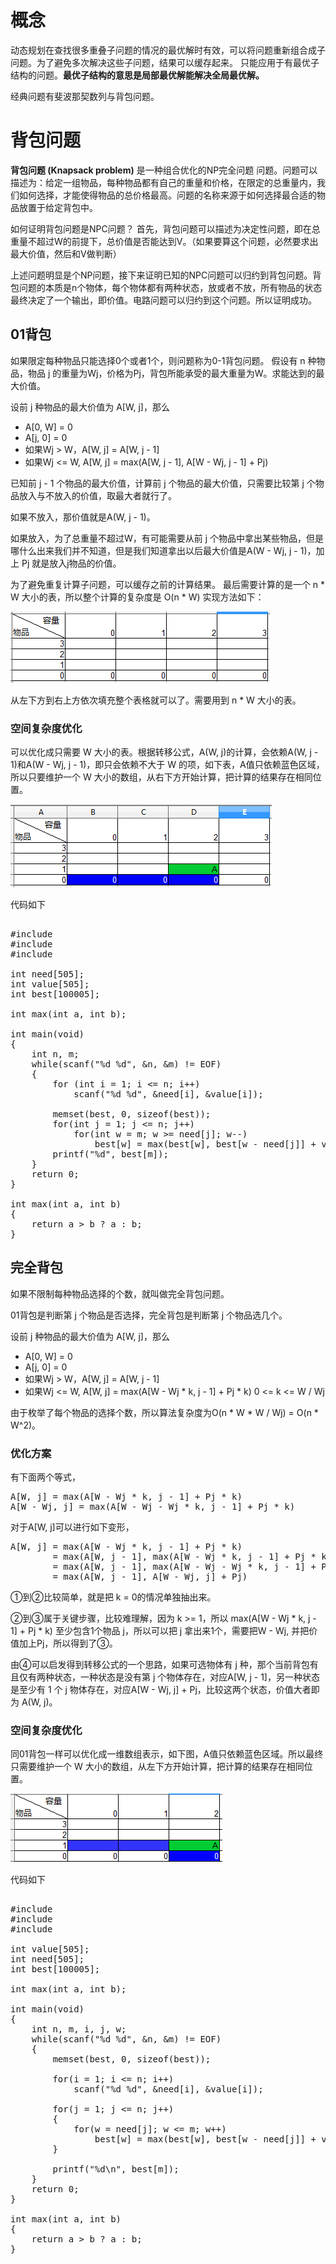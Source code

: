 # 概念

动态规划在查找很多重叠子问题的情况的最优解时有效，可以将问题重新组合成子问题。为了避免多次解决这些子问题，结果可以缓存起来。
只能应用于有最优子结构的问题。**最优子结构的意思是局部最优解能解决全局最优解。**

经典问题有斐波那契数列与背包问题。

# 背包问题
**背包问题 (Knapsack problem)** 是一种组合优化的NP完全问题
问题。问题可以描述为：给定一组物品，每种物品都有自己的重量和价格，在限定的总重量内，我们如何选择，才能使得物品的总价格最高。问题的名称来源于如何选择最合适的物品放置于给定背包中。

如何证明背包问题是NPC问题？
首先，背包问题可以描述为决定性问题，即在总重量不超过W的前提下，总价值是否能达到V。（如果要算这个问题，必然要求出最大价值，然后和V做判断）

上述问题明显是个NP问题，接下来证明已知的NPC问题可以归约到背包问题。背包问题的本质是n个物体，每个物体都有两种状态，放或者不放，所有物品的状态最终决定了一个输出，即价值。电路问题可以归约到这个问题。所以证明成功。


## 01背包
如果限定每种物品只能选择0个或者1个，则问题称为0-1背包问题。
假设有 n 种物品，物品 j 的重量为Wj，价格为Pj，背包所能承受的最大重量为W。求能达到的最大价值。

设前 j 种物品的最大价值为 A[W, j]，那么
* A[0, W] = 0
* A[j, 0] = 0
* 如果Wj > W，A[W, j] = A[W, j - 1]
* 如果Wj <= W, A[W, j] = max(A[W, j - 1], A[W - Wj, j - 1] + Pj)

已知前 j - 1 个物品的最大价值，计算前 j 个物品的最大价值，只需要比较第 j 个物品放入与不放入的价值，取最大者就行了。

如果不放入，那价值就是A(W, j - 1)。

如果放入，为了总重量不超过W，有可能需要从前 j 个物品中拿出某些物品，但是哪什么出来我们并不知道，但是我们知道拿出以后最大价值是A(W - Wj, j - 1)，加上 Pj 就是放入j物品的价值。

为了避免重复计算子问题，可以缓存之前的计算结果。
最后需要计算的是一个 n * W 大小的表，所以整个计算的复杂度是 O(n * W)
实现方法如下：

![表格](./pic/dp1.png)

从左下方到右上方依次填充整个表格就可以了。需要用到 n * W 大小的表。

### 空间复杂度优化
可以优化成只需要 W 大小的表。根据转移公式，A(W, j)的计算，会依赖A(W,  j - 1)和A(W - Wj, j - 1)，即只会依赖不大于 W 的项，如下表，A值只依赖蓝色区域，所以只要维护一个 W 大小的数组，从右下方开始计算，把计算的结果存在相同位置。

![表格](./pic/dp2.png)

代码如下
<pre></code>
#include <stdio.h>
#include <malloc.h>
#include <string.h>

int need[505];
int value[505];
int best[100005];

int max(int a, int b);

int main(void)
{
    int n, m;
    while(scanf("%d %d", &n, &m) != EOF)
    {
        for (int i = 1; i <= n; i++)
            scanf("%d %d", &need[i], &value[i]);
        
        memset(best, 0, sizeof(best));
        for(int j = 1; j <= n; j++)
            for(int w = m; w >= need[j]; w--)
                best[w] = max(best[w], best[w - need[j]] + value[j]);
        printf("%d", best[m]);
    }
    return 0;
}

int max(int a, int b)
{
    return a > b ? a : b;
}
</code></pre>

## 完全背包
如果不限制每种物品选择的个数，就叫做完全背包问题。

01背包是判断第 j 个物品是否选择，完全背包是判断第 j 个物品选几个。

设前 j 种物品的最大价值为 A[W, j]，那么

* A[0, W] = 0
* A[j, 0] = 0
* 如果Wj > W，A[W, j] = A[W, j - 1]
* 如果Wj <= W, A[W, j] = max(A[W - Wj * k, j - 1] + Pj * k)       0 <= k <= W / Wj
	
由于枚举了每个物品的选择个数，所以算法复杂度为O(n * W * W / Wj) = O(n * W^2)。

### 优化方案
有下面两个等式，

<pre>
A[W, j] = max(A[W - Wj * k, j - 1] + Pj * k)                 k >= 0
A[W - Wj, j] = max(A[W - Wj - Wj * k, j - 1] + Pj * k)       k >= 0
</pre>

对于A[W, j]可以进行如下变形，

<pre>
A[W, j] = max(A[W - Wj * k, j - 1] + Pj * k)                       k >= 0 ①
        = max(A[W, j - 1], max(A[W - Wj * k, j - 1] + Pj * k))     k >= 1 ②
        = max(A[W, j - 1], max(A[W - Wj - Wj * k, j - 1] + Pj * k) + Pj) k >= 0 ③
        = max(A[W, j - 1], A[W - Wj, j] + Pj)                      k >= 0 ④
</pre>

①到②比较简单，就是把 k = 0的情况单独抽出来。

②到③属于关键步骤，比较难理解，因为 k >= 1，所以 max(A[W - Wj * k, j - 1] + Pj * k) 至少包含1个物品 j，所以可以把 j 拿出来1个，需要把W - Wj, 并把价值加上Pj，所以得到了③。

由④可以启发得到转移公式的一个思路，如果可选物体有 j 种，那个当前背包有且仅有两种状态，一种状态是没有第 j 个物体存在，对应A[W, j - 1]，另一种状态是至少有 1 个 j 物体存在，对应A[W - Wj, j] + Pj，比较这两个状态，价值大者即为 A(W, j)。

### 空间复杂度优化
同01背包一样可以优化成一维数组表示，如下图，A值只依赖蓝色区域。所以最终只需要维护一个 W 大小的数组，从左下方开始计算，把计算的结果存在相同位置。

![表格](./pic/dp3.png)
 
代码如下

<pre></code>
#include <stdio.h>
#include <malloc.h>
#include <string.h>

int value[505];
int need[505];
int best[100005];

int max(int a, int b);

int main(void)
{
    int n, m, i, j, w;
    while(scanf("%d %d", &n, &m) != EOF)
    {
        memset(best, 0, sizeof(best));

        for(i = 1; i <= n; i++)
            scanf("%d %d", &need[i], &value[i]);

        for(j = 1; j <= n; j++)
        {
            for(w = need[j]; w <= m; w++)
                best[w] = max(best[w], best[w - need[j]] + value[j]);
        }

        printf("%d\n", best[m]);   
    }
    return 0;
}

int max(int a, int b)
{
    return a > b ? a : b;
}
</code></pre>
